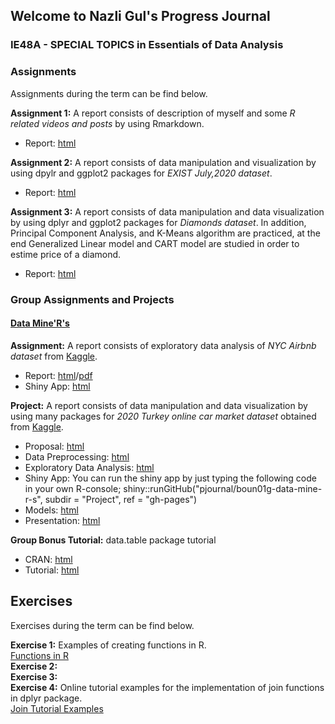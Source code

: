 ## Welcome to Nazli Gul's Progress Journal
### IE48A - SPECIAL TOPICS in Essentials of Data Analysis


### Assignments
Assignments during the term can be find below.<br>

**Assignment 1:**  A report consists of description of myself and some *R related videos and posts* by using Rmarkdown. 

- Report: [html](https://pjournal.github.io/boun01-NazliGul/Assignment-1-RmarkdownFile_.html)<br>

**Assignment 2:** A report consists of data manipulation and visualization by using dpylr and ggplot2 packages for *EXIST July,2020 dataset*.

- Report: [html](https://pjournal.github.io/boun01-NazliGul/Assignment-2-July-Report.html)

**Assignment 3:** A report consists of data manipulation and data visualization by using dplyr and ggplot2 packages for *Diamonds dataset*. In addition, Principal Component Analysis, and K-Means algorithm are practiced, at the end Generalized Linear model and CART model are studied in order to estime price of a diamond.

- Report: [html](https://pjournal.github.io/boun01-NazliGul/Assignment-Diamonds2.html)<br>

### **Group Assignments and Projects**
#### [Data Mine'R's](https://pjournal.github.io/boun01g-data-mine-r-s/)

**Assignment:** A report consists of exploratory data analysis of *NYC Airbnb dataset* from [Kaggle](https://www.kaggle.com/dgomonov/new-york-city-airbnb-open-data).

- Report: [html](https://pjournal.github.io/boun01g-data-mine-r-s/Assignment/Airbnb.html)/[pdf](https://pjournal.github.io/boun01g-data-mine-r-s/Assignment/Airbnb.pdf)
- Shiny App: [html](https://pjournal.github.io/boun01g-data-mine-r-s/Assignment/Airbnb_Shiny.html)

**Project:** A report consists of data manipulation and data visualization by using many packages for *2020 Turkey online car market dataset* obtained from [Kaggle](https://www.kaggle.com/alpertemel/turkey-car-market-2020).

- Proposal: [html](https://pjournal.github.io/boun01g-data-mine-r-s/Project/Proposal.html)
- Data Preprocessing: [html](https://pjournal.github.io/boun01g-data-mine-r-s/Project/Preprocessing.html)
- Exploratory Data Analysis: [html](https://pjournal.github.io/boun01g-data-mine-r-s/Project/ExploratoryDataAnalysis.html)
- Shiny App: You can run the shiny app by just typing the following code in your own R-console; shiny::runGitHub("pjournal/boun01g-data-mine-r-s", subdir = "Project", ref = "gh-pages")
- Models: [html](https://pjournal.github.io/boun01g-data-mine-r-s/Project/Model.html)
- Presentation: [html](https://pjournal.github.io/boun01g-data-mine-r-s/Project/Presentation.html#1)

**Group Bonus Tutorial:** data.table package tutorial

- CRAN: [html](https://cran.r-project.org/web/packages/data.table/index.html)
- Tutorial: [html](https://pjournal.github.io/boun01g-data-mine-r-s/data.table/datatable.html)

## Exercises
Exercises during the term can be find below.<br>

**Exercise 1:** Examples of creating functions in R.<br> 
[Functions in R](https://pjournal.github.io/boun01-NazliGul/Exercise-1.html)<br>
**Exercise 2:** <br>
**Exercise 3:** <br>
**Exercise 4:** Online tutorial examples for the implementation of join functions in dplyr package.<br> 
[Join Tutorial Examples](https://pjournal.github.io/boun01-NazliGul/Exercise-3.html)<br>


